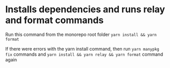 # Installs dependencies and runs relay and format commands
Run this command from the monorepo root folder
`yarn install && yarn format`

If there were errors with the yarn install command, then run `yarn manypkg fix` commands and `yarn install && yarn relay && yarn format` command again
